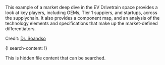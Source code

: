 
This example of a market deep dive in the EV Drivetrain space provides a look at key players, including OEMs, Tier 1 suppiers, and startups, across the supplychain. It also provides a component map, and an analysis of the technology elements and specifications that make up the market-defined differentiators. 

Credit: [Dr. Soandso](http://linkedin.com/test)

{! search-content: !}

  This is hidden file content that can be searched.
